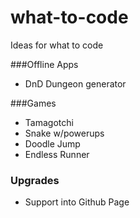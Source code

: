 # what-to-code
Ideas for what to code

###Offline Apps
 + DnD Dungeon generator

###Games
 + Tamagotchi
 + Snake w/powerups
 + Doodle Jump
 + Endless Runner
 
### Upgrades
 + Support into Github Page
